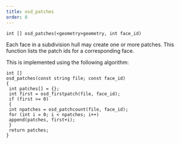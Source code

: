 ```yaml
---
title: osd_patches
order: 8
---
```

`int [] osd_patches(<geometry>geometry, int face_id)`

Each face in a subdivision hull may create one or more patches. This function lists the patch ids for a corresponding face.

This is implemented using the following algorithm:

```vex
int []
osd_patches(const string file; const face_id)
{
 int patches[] = {};
 int first = osd_firstpatch(file, face_id);
 if (first >= 0)
 {
 int npatches = osd_patchcount(file, face_id);
 for (int i = 0; i < npatches; i++)
 append(patches, first+i);
 }
 return patches;
}

```
